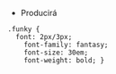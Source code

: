 
- Producirá

```
.funky {
  font: 2px/3px;
    font-family: fantasy;
    font-size: 30em;
    font-weight: bold; }
```
